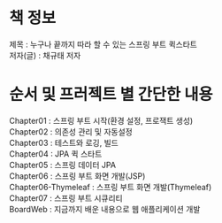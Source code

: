 # 책 정보
제목 : 누구나 끝까지 따라 할 수 있는 스프링 부트 퀵스타트<br>
저자(글) : 채규태 저자
# 순서 및 프러젝트 별 간단한 내용
Chapter01 : 스프링 부트 시작(환경 설정, 프로잭트 생성)<br>
Chapter02 : 의존성 관리 및 자동설정<br>
Chapter03 : 테스트와 로깅, 빌드<br>
Chapter04 : JPA 퀵 스타트<br>
Chapter05 : 스프링 데이터 JPA<br>
Chapter06 : 스프링 부트 화면 개발(JSP)<br>
Chapter06-Thymeleaf : 스프링 부트 화면 개발(Thymeleaf)<br>
Chapter07 : 스프링 부트 시큐리티<br>
BoardWeb : 지금까지 배운 내용으로 웹 애플리케이션 개발
